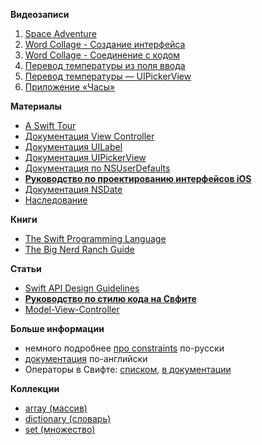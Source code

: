 **Видеозаписи**

1. [Space Adventure](https://www.youtube.com/watch?v=jyU9wOKDgIw)
1. [Word Collage - Создание интерфейса](https://www.youtube.com/watch?v=2wbiskbi3Fw)
1. [Word Collage - Соединение с кодом](https://www.youtube.com/watch?v=3a-hCFuHrAg)
1. [Перевод температуры из поля ввода](https://www.youtube.com/watch?v=_KM8VmOto54)
1. [Перевод температуры — UIPickerView](https://www.youtube.com/watch?v=6NBMx7FvhFM)
1. [Приложение «Часы»](https://www.youtube.com/watch?v=OWSBMqidEfM)

**Материалы**

* [A Swift Tour](https://developer.apple.com/library/content/documentation/Swift/Conceptual/Swift_Programming_Language/GuidedTour.html#//apple_ref/doc/uid/TP40014097-CH2-ID1)
* [Документация View Controller](https://developer.apple.com/library/content/featuredarticles/ViewControllerPGforiPhoneOS/)
* [Документация UILabel](https://developer.apple.com/reference/uikit/uilabel)
* [Документация UIPickerView](https://developer.apple.com/reference/uikit/uipickerview)
* [Документация по NSUserDefaults](https://developer.apple.com/reference/foundation/nsuserdefaults)
* [**Руководство по проектированию интерфейсов iOS**](https://developer.apple.com/ios/human-interface-guidelines/)
* [Документация NSDate](https://developer.apple.com/reference/foundation/nsdate)
* [Наследование](https://developer.apple.com/library/content/documentation/Swift/Conceptual/Swift_Programming_Language/Inheritance.html)

**Книги**

* [The Swift Programming Language](https://itunes.apple.com/us/book/swift-programming-language/id881256329?mt=11)
* [The Big Nerd Ranch Guide](https://www.bignerdranch.com/we-write/ios-programming/)

**Статьи**

- [Swift API Design Guidelines](https://swift.org/documentation/api-design-guidelines/)
- [**Руководство по стилю кода на Свфите**](https://github.com/raywenderlich/swift-style-guide)
- [Model-View-Controller](https://developer.apple.com/library/ios/documentation/General/Conceptual/DevPedia-CocoaCore/MVC.html)

**Больше информации**

- немного подробнее [про constraints](https://blog.m4rr.ru/all/what-is-auto-layout-interface-builder-xcode/) по-русски
- [документация](https://developer.apple.com/library/mac/documentation/UserExperience/Conceptual/AutolayoutPG/WorkingwithConstraintsinInterfaceBuidler.html#//apple_ref/doc/uid/TP40010853-CH10-SW3) по-английски
- Операторы в Свифте: [списком](http://nshipster.com/swift-operators/), [в документации](https://developer.apple.com/library/ios/documentation/Swift/Conceptual/Swift_Programming_Language/BasicOperators.html)

**Коллекции**

- [array (массив)](https://developer.apple.com/reference/swift/array)
- [dictionary (словарь)](https://developer.apple.com/reference/swift/dictionary)
- [set (множество)](https://developer.apple.com/reference/swift/set)

